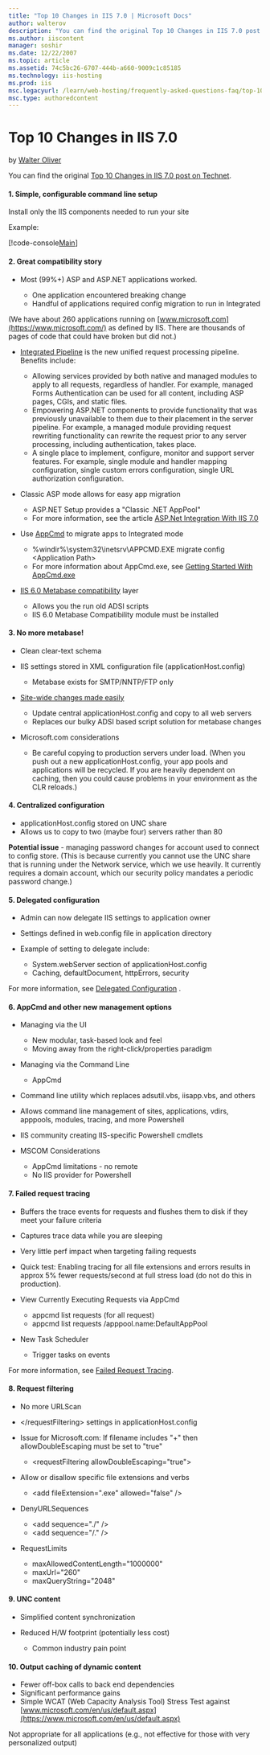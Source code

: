 ```yaml
---
title: "Top 10 Changes in IIS 7.0 | Microsoft Docs"
author: walterov
description: "You can find the original Top 10 Changes in IIS 7.0 post on Technet . 1. Simple, configurable command line setup Install only the IIS components needed to ru..."
ms.author: iiscontent
manager: soshir
ms.date: 12/22/2007
ms.topic: article
ms.assetid: 74c5bc26-6707-444b-a660-9009c1c85185
ms.technology: iis-hosting
ms.prod: iis
msc.legacyurl: /learn/web-hosting/frequently-asked-questions-faq/top-10-changes-in-iis7
msc.type: authoredcontent
---
```

Top 10 Changes in IIS 7.0
====================
by [Walter Oliver](https://github.com/walterov)

You can find the original [Top 10 Changes in IIS 7.0 post on Technet](http://blogs.technet.com/mscom/archive/2007/09/07/the-tasty-morsels-found-in-dogfood-mscom-ops-top-10-changes-in-iis7-0.aspx).

#### 1. Simple, configurable command line setup

Install only the IIS components needed to run your site

Example:


[!code-console[Main](top-10-changes-in-iis7/samples/sample1.cmd)]


#### 2. Great compatibility story

- Most (99%+) ASP and ASP.NET applications worked. 

    - One application encountered breaking change
    - Handful of applications required config migration to run in Integrated

(We have about 260 applications running on [www.microsoft.com](https://www.microsoft.com/) as defined by IIS. There are thousands of pages of code that could have broken but did not.)

- [Integrated Pipeline](../../application-frameworks/building-and-running-aspnet-applications/how-to-take-advantage-of-the-iis-integrated-pipeline.md) is the new unified request processing pipeline. Benefits include: 

    - Allowing services provided by both native and managed modules to apply to all requests, regardless of handler. For example, managed Forms Authentication can be used for all content, including ASP pages, CGIs, and static files.
    - Empowering ASP.NET components to provide functionality that was previously unavailable to them due to their placement in the server pipeline. For example, a managed module providing request rewriting functionality can rewrite the request prior to any server processing, including authentication, takes place.
    - A single place to implement, configure, monitor and support server features. For example, single module and handler mapping configuration, single custom errors configuration, single URL authorization configuration.
- Classic ASP mode allows for easy app migration 

    - ASP.NET Setup provides a "Classic .NET AppPool"
    - For more information, see the article [ASP.Net Integration With IIS 7.0](../../application-frameworks/building-and-running-aspnet-applications/aspnet-integration-with-iis.md)
- Use [AppCmd](../../get-started/getting-started-with-iis/getting-started-with-appcmdexe.md) to migrate apps to Integrated mode 

    - %windir%\system32\inetsrv\APPCMD.EXE migrate config &lt;Application Path&gt;
    - For more information about AppCmd.exe, see [Getting Started With AppCmd.exe](../../get-started/getting-started-with-iis/getting-started-with-appcmdexe.md)
- [IIS 6.0 Metabase compatibility](../../manage/managing-your-configuration-settings/metabase-compatibility-with-iis-7-and-above.md) layer 

    - Allows you the run old ADSI scripts
    - IIS 6.0 Metabase Compatibility module must be installed

#### 3. No more metabase!

- Clean clear-text schema
- IIS settings stored in XML configuration file (applicationHost.config)

    - Metabase exists for SMTP/NNTP/FTP only
- [Site-wide changes made easily](../../get-started/introduction-to-iis/web-site-deployment-made-easy.md)

    - Update central applicationHost.config and copy to all web servers
    - Replaces our bulky ADSI based script solution for metabase changes
- Microsoft.com considerations

    - Be careful copying to production servers under load. (When you push out a new applicationHost.config, your app pools and applications will be recycled. If you are heavily dependent on caching, then you could cause problems in your environment as the CLR reloads.)

#### 4. Centralized configuration

- applicationHost.config stored on UNC share
- Allows us to copy to two (maybe four) servers rather than 80

**Potential issue** - managing password changes for account used to connect to config store. (This is because currently you cannot use the UNC share that is running under the Network service, which we use heavily. It currently requires a domain account, which our security policy mandates a periodic password change.)

#### 5. Delegated configuration

- Admin can now delegate IIS settings to application owner
- Settings defined in web.config file in application directory
- Example of setting to delegate include: 

    - System.webServer section of applicationHost.config
    - Caching, defaultDocument, httpErrors, security

For more information, see [Delegated Configuration](../../manage/managing-your-configuration-settings/how-to-use-configuration-delegation-in-iis.md) .

#### 6. AppCmd and other new management options

- Managing via the UI 

    - New modular, task-based look and feel
    - Moving away from the right-click/properties paradigm
- Managing via the Command Line 

    - AppCmd
- Command line utility which replaces adsutil.vbs, iisapp.vbs, and others
- Allows command line management of sites, applications, vdirs, apppools, modules, tracing, and more Powershell
- IIS community creating IIS-specific Powershell cmdlets
- MSCOM Considerations 

    - AppCmd limitations - no remote
    - No IIS provider for Powershell

#### 7. Failed request tracing

- Buffers the trace events for requests and flushes them to disk if they meet your failure criteria
- Captures trace data while you are sleeping
- Very little perf impact when targeting failing requests
- Quick test: Enabling tracing for all file extensions and errors results in approx 5% fewer requests/second at full stress load (do not do this in production).
- View Currently Executing Requests via AppCmd 

    - appcmd list requests (for all request)
    - appcmd list requests /apppool.name:DefaultAppPool
- New Task Scheduler 

    - Trigger tasks on events

For more information, see [Failed Request Tracing](../../troubleshoot/using-failed-request-tracing/troubleshooting-failed-requests-using-tracing-in-iis.md).

#### 8. Request filtering

- No more URLScan
- &lt;/requestFiltering&gt; settings in applicationHost.config
- Issue for Microsoft.com: If filename includes "+" then allowDoubleEscaping must be set to "true" 

    - &lt;requestFiltering allowDoubleEscaping="true"&gt;
- Allow or disallow specific file extensions and verbs 

    - &lt;add fileExtension=".exe" allowed="false" /&gt;
- DenyURLSequences 

    - &lt;add sequence="./" /&gt;
    - &lt;add sequence="/." /&gt;
- RequestLimits 

    - maxAllowedContentLength="1000000"
    - maxUrl="260"
    - maxQueryString="2048"

#### 9. UNC content

- Simplified content synchronization
- Reduced H/W footprint (potentially less cost) 

    - Common industry pain point

#### 10. Output caching of dynamic content

- Fewer off-box calls to back end dependencies
- Significant performance gains
- Simple WCAT (Web Capacity Analysis Tool) Stress Test against [www.microsoft.com/en/us/default.aspx](https://www.microsoft.com/en/us/default.aspx)

Not appropriate for all applications (e.g., not effective for those with very personalized output)
